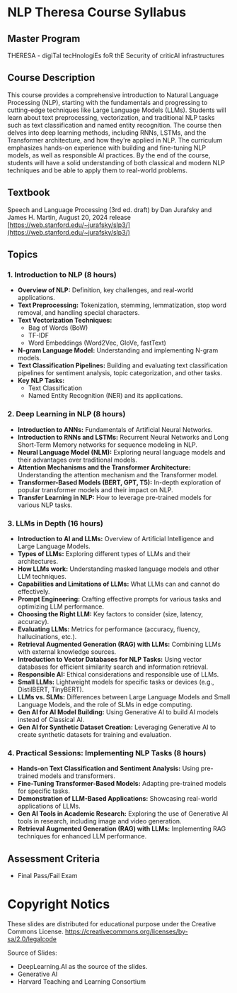 # NLP Theresa Course Syllabus

## Master Program
THERESA - digiTal tecHnologiEs foR thE Security of criticAl infrastructures

## Course Description

This course provides a comprehensive introduction to Natural Language Processing (NLP), starting with the fundamentals and progressing to cutting-edge techniques like Large Language Models (LLMs). Students will learn about text preprocessing, vectorization, and traditional NLP tasks such as text classification and named entity recognition. The course then delves into deep learning methods, including RNNs, LSTMs, and the Transformer architecture, and how they're applied in NLP. The curriculum emphasizes hands-on experience with building and fine-tuning NLP models, as well as responsible AI practices. By the end of the course, students will have a solid understanding of both classical and modern NLP techniques and be able to apply them to real-world problems.

## Textbook

Speech and Language Processing (3rd ed. draft) by Dan Jurafsky and James H. Martin, August 20, 2024 release [https://web.stanford.edu/~jurafsky/slp3/](https://web.stanford.edu/~jurafsky/slp3/)

## Topics

### 1. Introduction to NLP (8 hours)

*   **Overview of NLP:** Definition, key challenges, and real-world applications.
*   **Text Preprocessing:** Tokenization, stemming, lemmatization, stop word removal, and handling special characters.
*   **Text Vectorization Techniques:**
    *   Bag of Words (BoW)
    *   TF-IDF
    *   Word Embeddings (Word2Vec, GloVe, fastText)
*   **N-gram Language Model:** Understanding and implementing N-gram models.
*   **Text Classification Pipelines:** Building and evaluating text classification pipelines for sentiment analysis, topic categorization, and other tasks.
*   **Key NLP Tasks:**
    *   Text Classification
    *   Named Entity Recognition (NER) and its applications.

### 2. Deep Learning in NLP (8 hours)

*   **Introduction to ANNs:** Fundamentals of Artificial Neural Networks.
*   **Introduction to RNNs and LSTMs:** Recurrent Neural Networks and Long Short-Term Memory networks for sequence modeling in NLP.
*   **Neural Language Model (NLM):** Exploring neural language models and their advantages over traditional models.
*   **Attention Mechanisms and the Transformer Architecture:** Understanding the attention mechanism and the Transformer model.
*   **Transformer-Based Models (BERT, GPT, T5):** In-depth exploration of popular transformer models and their impact on NLP.
*   **Transfer Learning in NLP:** How to leverage pre-trained models for various NLP tasks.

### 3. LLMs in Depth (16 hours)

*   **Introduction to AI and LLMs:** Overview of Artificial Intelligence and Large Language Models.
*   **Types of LLMs:** Exploring different types of LLMs and their architectures.
*   **How LLMs work:** Understanding masked language models and other LLM techniques.
*   **Capabilities and Limitations of LLMs:** What LLMs can and cannot do effectively.
*   **Prompt Engineering:** Crafting effective prompts for various tasks and optimizing LLM performance.
*   **Choosing the Right LLM:** Key factors to consider (size, latency, accuracy).
*   **Evaluating LLMs:** Metrics for performance (accuracy, fluency, hallucinations, etc.).
*   **Retrieval Augmented Generation (RAG) with LLMs:** Combining LLMs with external knowledge sources.
*   **Introduction to Vector Databases for NLP Tasks:** Using vector databases for efficient similarity search and information retrieval.
*   **Responsible AI:** Ethical considerations and responsible use of LLMs.
*   **Small LLMs:** Lightweight models for specific tasks or devices (e.g., DistilBERT, TinyBERT).
*   **LLMs vs. SLMs:** Differences between Large Language Models and Small Language Models, and the role of SLMs in edge computing.
*   **Gen AI for AI Model Building:** Using Generative AI to build AI models instead of Classical AI.
*   **Gen AI for Synthetic Dataset Creation:** Leveraging Generative AI to create synthetic datasets for training and evaluation.

### 4. Practical Sessions: Implementing NLP Tasks (8 hours)

*   **Hands-on Text Classification and Sentiment Analysis:** Using pre-trained models and transformers.
*   **Fine-Tuning Transformer-Based Models:** Adapting pre-trained models for specific tasks.
*   **Demonstration of LLM-Based Applications:** Showcasing real-world applications of LLMs.
*   **Gen AI Tools in Academic Research:** Exploring the use of Generative AI tools in research, including image and video generation.
*   **Retrieval Augmented Generation (RAG) with LLMs:** Implementing RAG techniques for enhanced LLM performance.

## Assessment Criteria

*   Final Pass/Fail Exam 


# Copyright Notics 
These slides are distributed for educational purpose under the Creative Commons License. https://creativecommons.org/licenses/by-sa/2.0/legalcode

Source of Slides: 
* DeepLearning.AI as the source of the slides.
* Generative AI
* Harvard Teaching and Learning Consortium
